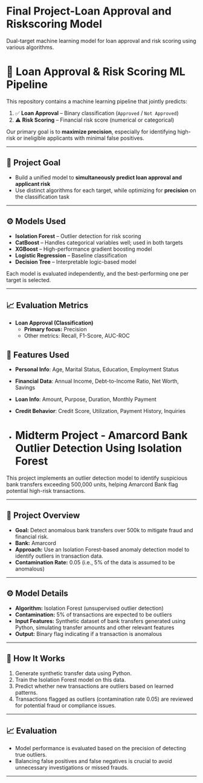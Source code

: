 # Final Project-Loan Approval and Riskscoring Model
Dual-target machine learning model for loan approval and risk scoring using various algorithms.
# 🧠 Loan Approval & Risk Scoring ML Pipeline

This repository contains a machine learning pipeline that jointly predicts:

1. ✅ **Loan Approval** – Binary classification (`Approved` / `Not Approved`)
2. ⚠️ **Risk Scoring** – Financial risk score (numerical or categorical)

Our primary goal is to **maximize precision**, especially for identifying high-risk or ineligible applicants with minimal false positives.

---

## 🎯 Project Goal

- Build a unified model to **simultaneously predict loan approval and applicant risk**
- Use distinct algorithms for each target, while optimizing for **precision** on the classification task

---

## ⚙️ Models Used

- **Isolation Forest** – Outlier detection for risk scoring
- **CatBoost** – Handles categorical variables well; used in both targets
- **XGBoost** – High-performance gradient boosting model
- **Logistic Regression** – Baseline classification
- **Decision Tree** – Interpretable logic-based model

Each model is evaluated independently, and the best-performing one per target is selected.

---

## 📈 Evaluation Metrics

- **Loan Approval (Classification)**  
  - **Primary focus:** Precision  
  - Other metrics: Recall, F1-Score, AUC-ROC

## 🧪 Features Used

- **Personal Info**: Age, Marital Status, Education, Employment Status
- **Financial Data**: Annual Income, Debt-to-Income Ratio, Net Worth, Savings
- **Loan Info**: Amount, Purpose, Duration, Monthly Payment
- **Credit Behavior**: Credit Score, Utilization, Payment History, Inquiries

- # Midterm Project - Amarcord Bank Outlier Detection Using Isolation Forest

This project implements an outlier detection model to identify suspicious bank transfers exceeding 500,000 units, helping Amarcord Bank flag potential high-risk transactions.

---

## 🏦 Project Overview

- **Goal:** Detect anomalous bank transfers over 500k to mitigate fraud and financial risk.
- **Bank:** Amarcord
- **Approach:** Use an Isolation Forest-based anomaly detection model to identify outliers in transaction data.
- **Contamination Rate:** 0.05 (i.e., 5% of the data is assumed to be anomalous)

---

## ⚙️ Model Details

- **Algorithm:** Isolation Forest (unsupervised outlier detection)
- **Contamination:** 5% of transactions are expected to be outliers
- **Input Features:** Synthetic dataset of bank transfers generated using Python, simulating transfer amounts and other relevant features
- **Output:** Binary flag indicating if a transaction is anomalous

---

## 🚀 How It Works

1. Generate synthetic transfer data using Python.
2. Train the Isolation Forest model on this data.
3. Predict whether new transactions are outliers based on learned patterns.
4. Transactions flagged as outliers (contamination rate 0.05) are reviewed for potential fraud or compliance issues.

---

## 📈 Evaluation

- Model performance is evaluated based on the precision of detecting true outliers.
- Balancing false positives and false negatives is crucial to avoid unnecessary investigations or missed frauds.

---







